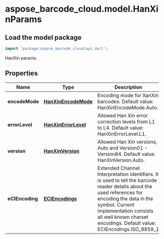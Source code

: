 # aspose_barcode_cloud.model.HanXinParams

## Load the model package

```dart
import 'package:aspose_barcode_cloud/api.dart';
```
HanXin params.

## Properties

Name | Type | Description | Notes
---- | ---- | ----------- | -----
**encodeMode** | [**HanXinEncodeMode**](HanXinEncodeMode.md) | Encoding mode for XanXin barcodes. Default value: HanXinEncodeMode.Auto. | [optional] [default to null]
**errorLevel** | [**HanXinErrorLevel**](HanXinErrorLevel.md) | Allowed Han Xin error correction levels from L1 to L4. Default value: HanXinErrorLevel.L1. | [optional] [default to null]
**version** | [**HanXinVersion**](HanXinVersion.md) | Allowed Han Xin versions, Auto and Version01 - Version84. Default value: HanXinVersion.Auto. | [optional] [default to null]
**eCIEncoding** | [**ECIEncodings**](ECIEncodings.md) | Extended Channel Interpretation Identifiers. It is used to tell the barcode reader details about the used references for encoding the data in the symbol. Current implementation consists all well known charset encodings. Default value: ECIEncodings.ISO_8859_1 | [optional] [default to null]

